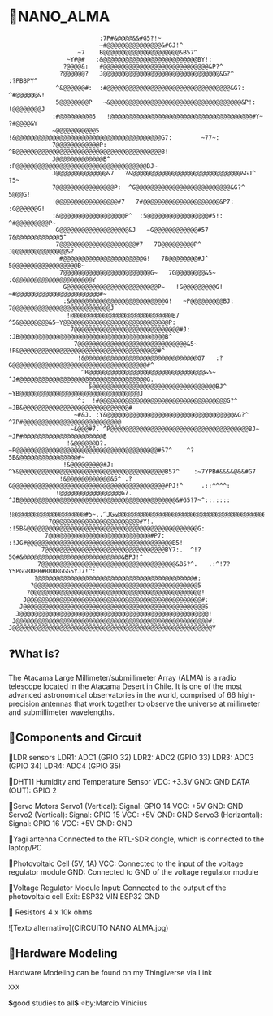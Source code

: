 # 📡NANO_ALMA
                             
                             :7P#&@@@@&&#G5?!~
                             ~#@@@@@@@@@@@@@@@&#GJ!^
                       ~7    B@@@@@@@@@@@@@@@@@@@@@&B57^
                    ~Y#@#   :&@@@@@@@@@@@@@@@@@@@@@@@@@@BY!:  
                   ?@@@@&:   #@@@@@@@@@@@@@@@@@@@@@@@@@@@@@&P?^                     
                  ?@@@@@@?   J@@@@@@@@@@@@@@@@@@@@@@@@@@@@@@@@&G?^                 :?PBBPY^ 
                 ^&@@@@@@#:  :#@@@@@@@@@@@@@@@@@@@@@@@@@@@@@@@@@@&G?:             ^#@@@@@@&! 
                 5@@@@@@@@P   ~&@@@@@@@@@@@@@@@@@@@@@@@@@@@@@@@@@@@@&P!:          !@@@@@@@@J 
                :#@@@@@@@@@5   !@@@@@@@@@@@@@@@@@@@@@@@@@@@@@@@@@@@@@@@#Y~         ?#@@@@&Y
                ~@@@@@@@@@@@5   !&@@@@@@@@@@@@@@@@@@@@@@@@@@@@@@@@@@@@@@@@G7:        ~77~: 
                7@@@@@@@@@@@@P:  ^B@@@@@@@@@@@@@@@@@@@@@@@@@@@@@@@@@@@@@@@@B!           
                J@@@@@@@@@@@@@B^  :P@@@@@@@@@@@@@@@@@@@@@@@@@@@@@@@@@@@@BJ~
                J@@@@@@@@@@@@@@&7   ?&@@@@@@@@@@@@@@@@@@@@@@@@@@@@@@&GJ^        ?5~  
                7@@@@@@@@@@@@@@@@P:  ^G@@@@@@@@@@@@@@@@@@@@@@@@@@&G?^          5@@@G!
                !@@@@@@@@@@@@@@@@@#7   7#@@@@@@@@@@@@@@@@@@@@@&P7:           :G@@@@@@G!
                :&@@@@@@@@@@@@@@@@@@P^  :5@@@@@@@@@@@@@@@@@#5!:             ^#@@@@@@@@@P~  
                 G@@@@@@@@@@@@@@@@@@@&J   ~G@@@@@@@@@@@@#57                7&@@@@@@@@@@@@5^ 
                 7@@@@@@@@@@@@@@@@@@@@@#7   7B@@@@@@@@@P^                 J@@@@@@@@@@@@@@@&?
                  #@@@@@@@@@@@@@@@@@@@@@@G!   7B@@@@@@@@#J^              5@@@@@@@@@@@@@@@@@@B~ 
                  7@@@@@@@@@@@@@@@@@@@@@@@@G~   7G@@@@@@@@&5~          :G@@@@@@@@@@@@@@@@@@@@@Y
                   G@@@@@@@@@@@@@@@@@@@@@@@@@P~   !G@@@@@@@@@G!       ~#@@@@@@@@@@@@@@@@@@@@@@@#~ 
                   :&@@@@@@@@@@@@@@@@@@@@@@@@@@G!   ~P@@@@@@@@@BJ:   7@@@@@@@@@@@@@@@@@@@@@@@@@@@J
                    !@@@@@@@@@@@@@@@@@@@@@@@@@@@@B7   ^5&@@@@@@@@&5~Y@@@@@@@@@@@@@@@@@@@@@@@@@@@@@P: 
                     7@@@@@@@@@@@@@@@@@@@@@@@@@@@@@#J:  :JB@@@@@@@@@@@@@@@@@@@@@@@@@@@@@@@@@@@@@@@@B^ 
                      7@@@@@@@@@@@@@@@@@@@@@@@@@@@@@@&5~   !P&@@@@@@@@@@@@@@@@@@@@@@@@@@@@@@@@@@@@@@#^ 
                       !&@@@@@@@@@@@@@@@@@@@@@@@@@@@@@@@G7   :?G@@@@@@@@@@@@@@@@@@@@@@@@@@@@@@@@@@@@@#^
                        ^B@@@@@@@@@@@@@@@@@@@@@@@@@@@@@@@@&5~   ^J#@@@@@@@@@@@@@@@@@@@@@@@@@@@@@@@@@@@G.
                          5@@@@@@@@@@@@@@@@@@@@@@@@@@@@@@@@@@BJ^   ~YB@@@@@@@@@@@@@@@@@@@@@@@@@@@@@@@@@J
                       ^:  !#@@@@@@@@@@@@@@@@@@@@@@@@@@@@@@@@@@@G?^   ~JB&@@@@@@@@@@@@@@@@@@@@@@@@@@@@@#
                      ~#&J. :Y&@@@@@@@@@@@@@@@@@@@@@@@@@@@@@@@@@@@&G?^   ^7P#@@@@@@@@@@@@@@@@@@@@@@@@@@@
                     ~&@@@#7. ^P@@@@@@@@@@@@@@@@@@@@@@@@@@@@@@@@@@@@@@BJ~    ~JP#@@@@@@@@@@@@@@@@@@@@@@B
                    !&@@@@@@B?. ~P@@@@@@@@@@@@@@@@@@@@@@@@@@@@@@@@@@@@@@@#57^    ^?5B&@@@@@@@@@@@@@@@@#~
                   !&@@@@@@@@@#J: ^Y&@@@@@@@@@@@@@@@@@@@@@@@@@@@@@@@@@@@@@@@@B57^    :~7YPB#&&&&@&&#G7
                  !&@@@@@@@@@@@@&5^ .?G@@@@@@@@@@@@@@@@@@@@@@@@@@@@@@@@@@@@@@@@@@#PJ!^     .::^^^^:
                 !@@@@@@@@@@@@@@@@@G7. ^JB@@@@@@@@@@@@@@@@@@@@@@@@@@@@@@@@@@@@@@@@@@@&#G5?7~^::.::::
                !@@@@@@@@@@@@@@@@@@@@#5~..^JG&@@@@@@@@@@@@@@@@@@@@@@@@@@@@@@@@@@@@@@@@@@@@@@@&&#&&G:
               7@@@@@@@@@@@@@@@@@@@@@@@@#Y!. :!5B&@@@@@@@@@@@@@@@@@@@@@@@@@@@@@@@@@@@@@@@@@@@@@@@G:
              7@@@@@@@@@@@@@@@@@@@@@@@@@@@@#P7:  :!JG#@@@@@@@@@@@@@@@@@@@@@@@@@@@@@@@@@@@@@@@@B5!
             7@@@@@@@@@@@@@@@@@@@@@@@@@@@@@@@@@BY7:.  ^!?5G#&@@@@@@@@@@@@@@@@@@@@@@@@@@@&BPJ!^
            7@@@@@@@@@@@@@@@@@@@@@@@@@@@@@@@@@@@@@&B5?^.   .:^!7?Y5PGGBBBB#BBBBGGG5YJ7!^:
           ?@@@@@@@@@@@@@@@@@@@@@@@@@@@@@@@@@@@@@@@@@@@#:
          ?@@@@@@@@@@@@@@@@@@@@@@@@@@@@@@@@@@@@@@@@@@@@@5 
         ?@@@@@@@@@@@@@@@@@@@@@@@@@@@@@@@@@@@@@@@@@@@@@@@! 
        J@@@@@@@@@@@@@@@@@@@@@@@@@@@@@@@@@@@@@@@@@@@@@@@@#: 
       J@@@@@@@@@@@@@@@@@@@@@@@@@@@@@@@@@@@@@@@@@@@@@@@@@@5 
      J@@@@@@@@@@@@@@@@@@@@@@@@@@@@@@@@@@@@@@@@@@@@@@@@@@@@! 
     J@@@@@@@@@@@@@@@@@@@@@@@@@@@@@@@@@@@@@@@@@@@@@@@@@@@@@#:
    J@@@@@@@@@@@@@@@@@@@@@@@@@@@@@@@@@@@@@@@@@@@@@@@@@@@@@@@Y 

## ❓What is?
The Atacama Large Millimeter/submillimeter Array (ALMA) is a radio telescope located in the Atacama Desert in Chile. It is one of the most advanced astronomical observatories in the world, comprised of 66 high-precision antennas that work together to observe the universe at millimeter and submillimeter wavelengths.

## 🔧Components and Circuit

📎LDR sensors
LDR1: ADC1 (GPIO 32)
LDR2: ADC2 (GPIO 33)
LDR3: ADC3 (GPIO 34)
LDR4: ADC4 (GPIO 35)

📎DHT11 Humidity and Temperature Sensor
VDC: +3.3V
GND: GND
DATA (OUT): GPIO 2

📎Servo Motors
Servo1 (Vertical):
Signal: GPIO 14
VCC: +5V
GND: GND
Servo2 (Vertical):
Signal: GPIO 15
VCC: +5V
GND: GND
Servo3 (Horizontal):
Signal: GPIO 16
VCC: +5V
GND: GND

📎Yagi antenna
Connected to the RTL-SDR dongle, which is connected to the laptop/PC

📎Photovoltaic Cell (5V, 1A)
VCC: Connected to the input of the voltage regulator module
GND: Connected to GND of the voltage regulator module

📎Voltage Regulator Module
Input: Connected to the output of the photovoltaic cell
Exit:
ESP32 VIN
ESP32 GND

📎 Resistors
4 x 10k ohms





![Texto alternativo](CIRCUITO NANO ALMA.jpg)

## 📏Hardware Modeling
Hardware Modeling can be found on my Thingiverse via Link
~~~~~~~~~~~~~~~~~~~~~~~~~~~~~~~~~~~~~~~~~~~~~~~~~~~~~~~~~~~~~~~~~~~~~~~~~~~~~~~~~~~~~~~~~~~~~~~~~~~~~~
XXX
~~~~~~~~~~~~~~~~~~~~~~~~~~~~~~~~~~~~~~~~~~~~~~~~~~~~~~~~~~~~~~~~~~~~~~~~~~~~~~~~~~~~~~~~~~~~~~~~~~~~~~

💲good studies to all💲
⭐by:Marcio Vinicius
